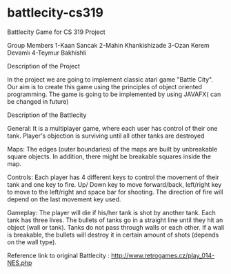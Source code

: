 # battlecity-cs319
Battlecity Game for CS 319 Project

Group Members
1-Kaan Sancak
2-Mahin Khankishizade
3-Ozan Kerem Devamlı
4-Teymur Bakhishli

Description of the Project

In the project we are going to implement classic atari game "Battle City".
Our aim is to create this game using the principles of object oriented programming.
The game is going to be implemented by using JAVAFX( can be changed in future)

Description of the Battlecity

General:
It is a multiplayer game, where each user has control of their one tank. Player's objection is surviving until all other tanks are destroyed

Maps:
The edges (outer boundaries) of the maps are built by unbreakable square objects. In addition, there might be breakable squares inside the map.

Controls:
Each player has 4 different keys to control the movement of their tank and one key to fire. Up/ Down key to move forward/back, left/right key to move to the left/right and space bar for shooting. The direction of fire will depend on the last movement key used.

Gameplay:
The player will die if his/her tank is shot by another tank. Each tank has three lives. The bullets of tanks go in a straight line until they hit an object (wall or tank). Tanks do not pass through walls or each other. If a wall is breakable, the bullets will destroy it in certain amount of shots (depends on the wall type).

Reference link to original Battlecity : http://www.retrogames.cz/play_014-NES.php


